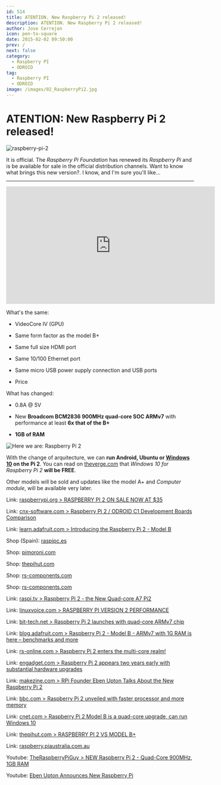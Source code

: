 ```yaml
---
id: 514
title: ATENTION. New Raspberry Pi 2 released!
description: ATENTION. New Raspberry Pi 2 released!
author: Jose Cerrejon
icon: pen-to-square
date: 2015-02-02 09:50:00
prev: /
next: false
category:
  - Raspberry PI
  - ODROID
tag:
  - Raspberry PI
  - ODROID
image: /images/02_RaspberryPi2.jpg
---
```


# ATENTION: New Raspberry Pi 2 released!

![raspberry-pi-2](/images/02_RaspberryPi2.jpg)

It is official. The *Raspberry Pi Foundation* has renewed its *Raspberry Pi* and is  be available for sale in the official distribution channels. Want to know what brings this new version?. I know, and I'm sure you'll like...

- - -
<iframe width="560" height="315" src="https://www.youtube.com/embed/iBU4aIYnyuI?rel=0" frameborder="0" allowfullscreen></iframe>

What's the same:

* VideoCore IV (GPU)

* Same form factor as the model B+

* Same full size HDMI port

* Same 10/100 Ethernet port

* Same micro USB power supply connection and USB ports

* Price

What has changed:

* 0.8A @ 5V

* New **Broadcom BCM2836 900MHz quad-core SOC ARMv7** with performance at least **6x that of the B+**

* **1GB of RAM**

![Here we are: Raspberry Pi 2](/images/2015/02/raspberry-pi-2.jpg "Here we are: Raspberry Pi 2")

With the change of arquitecture, we can **run Android, Ubuntu or [Windows 10](http://dev.windows.com/en-us/featured/raspberrypi2support) on the Pi 2**. You can read on [theverge.com](http://www.theverge.com/2015/2/2/7962179/raspberry-pi-windows-10) that *Windows 10 for Raspberry Pi 2* **will be FREE**.

Other models will be sold and updates like the model A+ and *Computer module*, will be available very later.

Link: [raspberrypi.org > RASPBERRY PI 2 ON SALE NOW AT $35](http://www.raspberrypi.org/raspberry-pi-2-on-sale/)

Link: [cnx-software.com > Raspberry Pi 2 / ODROID C1 Development Boards Comparison](http://www.cnx-software.com/2015/02/02/raspberry-pi-2-odroid-c1-development-boards-comparison/)

Link: [learn.adafruit.com > Introducing the Raspberry Pi 2 - Model B](https://learn.adafruit.com/introducing-the-raspberry-pi-2-model-b?view=all)

Shop (Spain): [raspipc.es](http://www.raspipc.es/public/home/index.php?ver=tienda&accion=verArticulo&idProducto=1210)

Shop: [pimoroni.com](http://shop.pimoroni.com/products/raspberry-pi-2-with-pibow)

Shop: [thepihut.com](http://thepihut.com/products/raspberry-pi-2-model-b)

Shop: [rs-components.com](http://www.rs-components.com/designspark/index.html?mpn=8326274)

Shop: [rs-components.com](http://www.rs-components.com/designspark/index.html?mpn=8326274)

Link: [raspi.tv > Raspberry Pi 2 - the New Quad-core A7 Pi2](http://raspi.tv/2015/raspberry-pi-2-the-new-quad-core-a7-pi2)

Link: [linuxvoice.com > RASPBERRY PI VERSION 2 PERFORMANCE](http://www.linuxvoice.com/raspberry-pi-version-2-performance/)

Link: [bit-tech.net > Raspberry Pi 2 launches with quad-core ARMv7 chip](http://www.bit-tech.net/news/hardware/2015/02/02/raspberry-pi-2/1)

Link: [blog.adafruit.com > Raspberry Pi 2 - Model B - ARMv7 with 1G RAM is here – benchmarks and more](https://blog.adafruit.com/2015/02/02/raspberry-pi-2-model-b-armv7-with-1g-ram-is-here-benchmarks-and-more-raspberry_pi-raspberryp/)

Link: [rs-online.com > Raspberry Pi 2 enters the multi-core realm!](http://www.rs-online.com/designspark/electronics/eng/blog/raspberry-pi-2-enters-the-multi-core-realm)

Link: [engadget.com > Raspberry Pi 2 appears two years early with substantial hardware upgrades](http://www.engadget.com/2015/02/02/raspberry-pi-2/?ncid=rss_truncated&a_dgi=aolshare_twitter)

Link: [makezine.com > RPi Founder Eben Upton Talks About the New Raspberry Pi 2](http://makezine.com/2015/02/02/eben-upton-raspberry-pi-2/)

Link: [bbc.com > Raspberry Pi 2 unveiled with faster processor and more memory](http://www.bbc.com/news/technology-31088908)

Link: [cnet.com > Raspberry Pi 2 Model B is a quad-core upgrade, can run Windows 10](http://www.cnet.com/news/raspberry-pi-2-model-b-is-a-quad-core-upgrade-on-sale-today/)

Link: [thepihut.com > RASPBERRY PI 2 VS MODEL B+](http://thepihut.com/blogs/raspberry-pi-roundup/16970168-raspberrypi2vsmodelb)

Link: [raspberry.piaustralia.com.au](http://raspberry.piaustralia.com.au/products/raspberry-pi-2-model-b)

Youtube: [TheRaspberryPiGuy > NEW Raspberry Pi 2 - Quad-Core 900MHz, 1GB RAM](https://www.youtube.com/watch?v=Xo8RT8Wpv6w)

Youtube: [Eben Upton Announces New Raspberry Pi](https://www.youtube.com/watch?v=EN8wBazzfSE&feature=youtu.be)